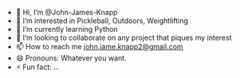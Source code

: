 - 👋 Hi, I’m @John-James-Knapp
- 👀 I’m interested in Pickleball, Outdoors, Weightlifting 
- 🌱 I’m currently learning Python
- 💞️ I’m looking to collaborate on any project that piques my interest
- 📫 How to reach me john.jame.knapp2@gmail.com
- 😄 Pronouns: Whatever you want.
- ⚡ Fun fact: ...

<!---
John-James-Knapp/John-James-Knapp is a ✨ special ✨ repository because its `README.md` (this file) appears on your GitHub profile.
You can click the Preview link to take a look at your changes.
--->
